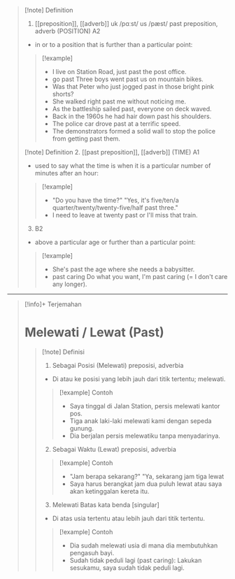 >[!note] Definition
>1. [[preposition]], [[adverb]]
uk  /pɑːst/ us  /pæst/
past preposition, adverb (POSITION)
A2
>- in or to a position that is further than a particular point:
> > [!example] 
> > - I live on Station Road, just past the post office.
> > - go past Three boys went past us on mountain bikes.
> > - Was that Peter who just jogged past in those bright pink shorts?
> > - She walked right past me without noticing me.
> > - As the battleship sailed past, everyone on deck waved.
> > - Back in the 1960s he had hair down past his shoulders.
> > - The police car drove past at a terrific speed.
> > - The demonstrators formed a solid wall to stop the police from getting past them.
> >   
>[!note] Definition
>2. [[past preposition]], [[adverb]] (TIME)
A1
>- used to say what the time is when it is a particular number of minutes after an hour:
> > [!example] 
> > - "Do you have the time?" "Yes, it's five/ten/a quarter/twenty/twenty-five/half past three."
> > - I need to leave at twenty past or I'll miss that train.
> >   
>3. B2
>- above a particular age or further than a particular point:
> > [!example] 
> > - She's past the age where she needs a babysitter.
> > - past caring Do what you want, I'm past caring (= I don't care any longer).

---

>[!info]+ Terjemahan
> # Melewati / Lewat (Past)
> > [!note] Definisi
> > 1. Sebagai Posisi (Melewati)
> >    preposisi, adverbia
> > - Di atau ke posisi yang lebih jauh dari titik tertentu; melewati.
> > > [!example] Contoh
> > > - Saya tinggal di Jalan Station, persis melewati kantor pos.
> > > - Tiga anak laki-laki melewati kami dengan sepeda gunung.
> > > - Dia berjalan persis melewatiku tanpa menyadarinya.
> >
> > 2. Sebagai Waktu (Lewat)
> >    preposisi, adverbia
> > > [!example] Contoh
> > > - "Jam berapa sekarang?" "Ya, sekarang jam tiga lewat 
> > > - Saya harus berangkat jam dua puluh lewat atau saya akan ketinggalan kereta itu.
> >
> > 3. Melewati Batas
> >    kata benda [singular]
> > - Di atas usia tertentu atau lebih jauh dari titik tertentu.
> > > [!example] Contoh
> > > - Dia sudah melewati usia di mana dia membutuhkan pengasuh bayi.
> > > - Sudah tidak peduli lagi (past caring): Lakukan sesukamu, saya sudah tidak peduli lagi.

